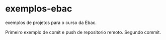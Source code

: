 # exemplos-ebac
exemplos de projetos para o curso da Ebac.

Primeiro exemplo de comit e push de repositorio remoto.
Segundo commit.
